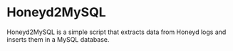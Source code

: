 Honeyd2MySQL
============

Honeyd2MySQL is a simple script that extracts data from Honeyd logs and inserts them in a MySQL database.
